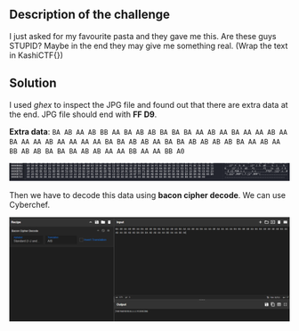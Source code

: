 ## Description of the challenge

I just asked for my favourite pasta and they gave me this. Are these guys STUPID? Maybe in the end they may give me something real. (Wrap the text in KashiCTF{})


## Solution

I used *ghex* to inspect the JPG file and found out that there are extra data at the end. JPG file should end with **FF D9**.

**Extra data**: ```BA AB AA AB BB AA BA AB AB BA BA BA AA AB AA BA AA AA AB AA BA AA AA AB AA AA AA AA BA BA AB AB AA BA BA AB AB AB AB BA AA AB AA BB AB AB BA BA BA AB AB AA AA BB AA AA BB A0```

![alt text](image.png)

Then we have to decode this data using **bacon cipher decode**. We can use Cyberchef. 

![alt text](image-1.png)
